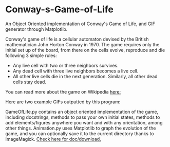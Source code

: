 # Conway-s-Game-of-Life
An Object Oriented implementation of Conway's Game of Life, and GIF generator through Matplotlib.

Conway's game of life is a cellular automaton devised by the British mathematician John Horton Conway in 1970.
The game requires only the initial set up of the board, from there on the cells evolve, reproduce and die following 3 simple rules:
- Any live cell with two or three neighbors survives.
- Any dead cell with three live neighbors becomes a live cell.
- All other live cells die in the next generation. Similarly, all other dead cells stay dead.

You can read more about the game on Wikipedia [here:](https://en.wikipedia.org/wiki/Conway%27s_Game_of_Life)

Here are two example GIFs outputted by this program:





GameOfLife.py contains an object oriented implementation of the game, including docstrings, methods to pass your own initial states, methods to add elements/figures anywhere you want and with any orientation, among other things.
Animation.py uses Matplotlib to graph the evolution of the game, and you can optionally save it to the current directory thanks to ImageMagick. [Check here for doc/download.](https://imagemagick.org/)
